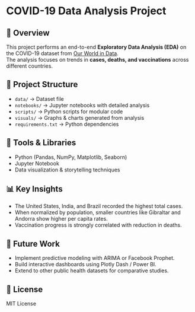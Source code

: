 # COVID-19 Data Analysis Project

## 📌 Overview
This project performs an end-to-end **Exploratory Data Analysis (EDA)** on the COVID-19 dataset from [Our World in Data](https://ourworldindata.org/covid-deaths).  
The analysis focuses on trends in **cases, deaths, and vaccinations** across different countries.

## 📂 Project Structure
- `data/` → Dataset file  
- `notebooks/` → Jupyter notebooks with detailed analysis  
- `scripts/` → Python scripts for modular code  
- `visuals/` → Graphs & charts generated from analysis  
- `requirements.txt` → Python dependencies  

## 🔧 Tools & Libraries
- Python (Pandas, NumPy, Matplotlib, Seaborn)
- Jupyter Notebook
- Data visualization & storytelling techniques

## 📊 Key Insights
- The United States, India, and Brazil recorded the highest total cases.  
- When normalized by population, smaller countries like Gibraltar and Andorra show higher per capita rates.  
- Vaccination progress is strongly correlated with reduction in deaths.

## 🚀 Future Work
- Implement predictive modeling with ARIMA or Facebook Prophet.  
- Build interactive dashboards using Plotly Dash / Power BI.  
- Extend to other public health datasets for comparative studies.

## 📜 License
MIT License

